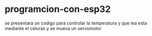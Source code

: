 # programcion-con-esp32
se presentara un codigo para controlar la temperatura y que lea esta mediante el celuras y se mueva un servomotor 

